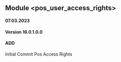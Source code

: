 ## Module <pos_user_access_rights>

#### 07.03.2023
#### Version 16.0.1.0.0
#### ADD
Initial Commit  Pos Access Rights


